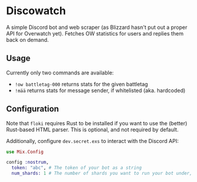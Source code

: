 # Discowatch

A simple Discord bot and web scraper (as Blizzard hasn't put out a proper API for
Overwatch yet). Fetches OW statistics for users and replies them back on demand.

## Usage

Currently only two commands are available:

- `!ow battletag-000` returns stats for the given battletag
- `!mää` returns stats for message sender, if whitelisted (aka. hardcoded)


## Configuration

Note that `floki` requires Rust to be installed if you want to use the (better)
Rust-based HTML parser. This is optional, and not required by default.


Additionally, configure `dev.secret.exs` to interact with the Discord API:

```elixir
use Mix.Config

config :nostrum,
  token: "abc", # The token of your bot as a string
  num_shards: 1 # The number of shards you want to run your bot under, or :auto.
```